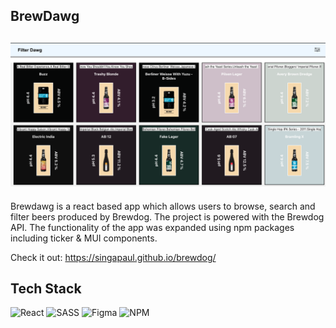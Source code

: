 ## BrewDawg
## ![](./brewdog.png)

Brewdawg is a react based app which allows users to browse, search and filter beers produced by Brewdog. The project is powered with the Brewdog API. The functionality of the app was expanded using npm packages including ticker & MUI components.

Check it out: https://singapaul.github.io/brewdog/

## Tech Stack
![React](https://img.shields.io/badge/react-%2320232a.svg?style=for-the-badge&logo=react&logoColor=%2361DAFB)
![SASS](https://img.shields.io/badge/SASS-hotpink.svg?style=for-the-badge&logo=SASS&logoColor=white)
![Figma](https://img.shields.io/badge/figma-%23F24E1E.svg?style=for-the-badge&logo=figma&logoColor=white)
![NPM](https://img.shields.io/badge/NPM-%23000000.svg?style=for-the-badge&logo=npm&logoColor=white)

